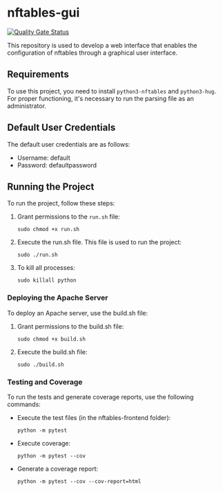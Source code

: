 # nftables-gui

[![Quality Gate Status](https://sonarcloud.io/api/project_badges/measure?project=alegarsan11_nftables-gui&metric=alert_status)](https://sonarcloud.io/summary/new_code?id=alegarsan11_nftables-gui)

This repository is used to develop a web interface that enables the configuration of nftables through a graphical user interface.

## Requirements
To use this project, you need to install `python3-nftables` and `python3-hug`. For proper functioning, it's necessary to run the parsing file as an administrator.

## Default User Credentials
The default user credentials are as follows:
- Username: default
- Password: defaultpassword

## Running the Project
To run the project, follow these steps:

1. Grant permissions to the `run.sh` file: 

    `sudo chmod +x run.sh`

2. Execute the run.sh file. This file is used to run the project:

    `sudo ./run.sh`

3. To kill all processes:

    `sudo killall python`

### Deploying the Apache Server
To deploy an Apache server, use the build.sh file:
1. Grant permissions to the build.sh file:

    `sudo chmod +x build.sh`

2. Execute the build.sh file:

    `sudo ./build.sh`

### Testing and Coverage
To run the tests and generate coverage reports, use the following commands:
- Execute the test files (in the nftables-frontend folder):

    `python -m pytest`

- Execute coverage:

    `python -m pytest --cov`

- Generate a coverage report:

    `python -m pytest --cov --cov-report=html`
